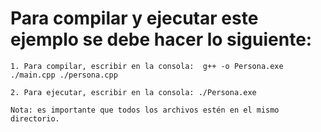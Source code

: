 # Para compilar y ejecutar este ejemplo se debe hacer lo siguiente:


```
1. Para compilar, escribir en la consola:  g++ -o Persona.exe ./main.cpp ./persona.cpp

2. Para ejecutar, escribir en la consola: ./Persona.exe

Nota: es importante que todos los archivos estén en el mismo directorio.
```
